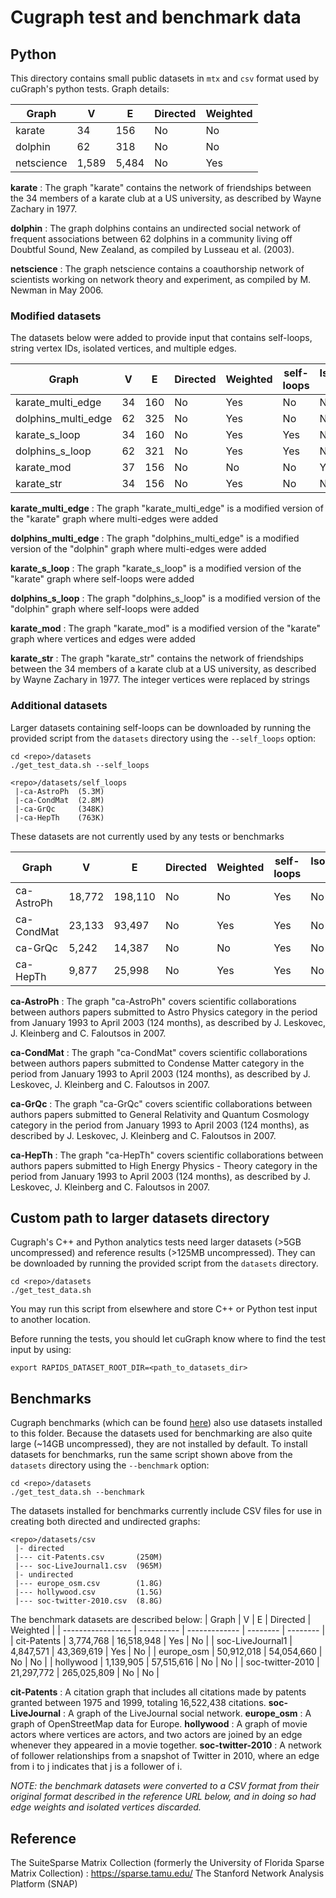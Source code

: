# Cugraph test and benchmark data

## Python

This directory contains small public datasets in `mtx` and `csv` format used by cuGraph's python tests. Graph details:

| Graph         | V     | E     | Directed | Weighted |
| ------------- | ----- | ----- | -------- | -------- |
| karate        | 34    | 156   | No       | No       |
| dolphin       | 62    | 318   | No       | No       |
| netscience    | 1,589 | 5,484 | No       | Yes      |

**karate** : The graph "karate" contains the network of friendships between the 34 members of a karate club at a US university, as described by Wayne Zachary in 1977.

**dolphin** : The graph dolphins contains an undirected social network of frequent associations between 62 dolphins in a community living off Doubtful Sound, New Zealand, as compiled by Lusseau et al. (2003).

**netscience** : The graph netscience contains a coauthorship network of scientists working on network theory and experiment, as compiled by M. Newman in May 2006.



### Modified datasets 

The datasets below were added to provide input that contains self-loops, string vertex IDs, isolated vertices, and multiple edges.

| Graph               | V       | E          | Directed | Weighted  | self-loops | Isolated V | String V IDs | Multi-edges | 
| ------------------- | ------- | ---------- | -------- | --------- | ---------- | ---------- | ------------ | ----------- |
| karate_multi_edge   | 34      | 160        | No       | Yes       | No         | No         | No           | Yes         |
| dolphins_multi_edge | 62      | 325        | No       | Yes       | No         | No         | No           | Yes         |
| karate_s_loop       | 34      | 160        | No       | Yes       | Yes        | No         | No           | No          |
| dolphins_s_loop     | 62      | 321        | No       | Yes       | Yes        | No         | No           | No          |
| karate_mod          | 37      | 156        | No       | No        | No         | Yes        | No           | No          |
| karate_str          | 34      | 156        | No       | Yes       | No         | No         | Yes          | No          |

**karate_multi_edge** : The graph "karate_multi_edge" is a modified version of the  "karate" graph where multi-edges were added

**dolphins_multi_edge** : The graph "dolphins_multi_edge" is a modified version of the  "dolphin" graph where multi-edges were added

**karate_s_loop** : The graph "karate_s_loop" is a modified version of the  "karate" graph where self-loops were added

**dolphins_s_loop** : The graph "dolphins_s_loop" is a modified version of the  "dolphin" graph where self-loops were added

**karate_mod** : The graph "karate_mod" is a modified version of the  "karate" graph where vertices and edges were added

**karate_str** : The graph "karate_str" contains the network of friendships between the 34 members of a karate club at a US university, as described by Wayne Zachary in 1977. The integer vertices were replaced by strings


### Additional datasets

Larger datasets containing self-loops can be downloaded by running the provided script from the `datasets` directory using the `--self_loops` 
option: 
```
cd <repo>/datasets
./get_test_data.sh --self_loops
```
```
<repo>/datasets/self_loops
 |-ca-AstroPh  (5.3M) 
 |-ca-CondMat  (2.8M)
 |-ca-GrQc     (348K)
 |-ca-HepTh    (763K)
```
These datasets are not currently used by any tests or benchmarks

| Graph         | V       | E          | Directed | Weighted | self-loops | Isolated V | String V IDs | Multi-edges |  
| ------------- | ------- | --------   | -------- | -------- | ---------- | ---------- | ------------ | ----------- |
| ca-AstroPh    | 18,772  | 198,110    | No       | No       | Yes        | No         | No           | No          |
| ca-CondMat    | 23,133  | 93,497     | No       | Yes      | Yes        | No         | No           | No          |
| ca-GrQc       | 5,242   | 14,387     | No       | No       | Yes        | No         | No           | No          |
| ca-HepTh      | 9,877   | 25,998     | No       | Yes      | Yes        | No         | No           | No          |

**ca-AstroPh** : The graph "ca-AstroPh" covers scientific collaborations between authors papers submitted to Astro Physics category in the period from January 1993 to April 2003 (124 months), as described by J. Leskovec, J. Kleinberg and C. Faloutsos in 2007.

**ca-CondMat** : The graph "ca-CondMat" covers scientific collaborations between authors papers submitted to Condense Matter category in the period from January 1993 to April 2003 (124 months), as described by J. Leskovec, J. Kleinberg and C. Faloutsos in 2007.

**ca-GrQc** : The graph "ca-GrQc" covers scientific collaborations between authors papers submitted to General Relativity and Quantum Cosmology category in the period from January 1993 to April 2003 (124 months), as described by J. Leskovec, J. Kleinberg and C. Faloutsos in 2007.

**ca-HepTh** : The graph "ca-HepTh" covers scientific collaborations between authors papers submitted to High Energy Physics - Theory category in the period from January 1993 to April 2003 (124 months), as described by J. Leskovec, J. Kleinberg and C. Faloutsos in 2007.


## Custom path to larger datasets directory  

Cugraph's C++ and Python analytics tests need larger datasets (>5GB uncompressed) and reference results (>125MB uncompressed). They can be downloaded by running the provided script from the `datasets` directory.
```
cd <repo>/datasets
./get_test_data.sh
```
You may run this script from elsewhere and store C++ or Python test input to another location.

Before running the tests, you should let cuGraph know where to find the test input by using:
```
export RAPIDS_DATASET_ROOT_DIR=<path_to_datasets_dir>
```


## Benchmarks

Cugraph benchmarks (which can be found [here](../benchmarks)) also use datasets installed to this folder. Because the datasets used for benchmarking are also quite large (~14GB uncompressed), they are not installed by default. To install datasets for benchmarks, run the same script shown above from the `datasets` directory using the `--benchmark` option:
```
cd <repo>/datasets
./get_test_data.sh --benchmark
```
The datasets installed for benchmarks currently include CSV files for use in creating both directed and undirected graphs:
```
<repo>/datasets/csv
 |- directed
 |--- cit-Patents.csv       (250M)
 |--- soc-LiveJournal1.csv  (965M)
 |- undirected
 |--- europe_osm.csv        (1.8G)
 |--- hollywood.csv         (1.5G)
 |--- soc-twitter-2010.csv  (8.8G)
```
The benchmark datasets are described below:
| Graph             | V          | E             | Directed | Weighted |
| ----------------- | ---------- | ------------- | -------- | -------- |
| cit-Patents       |  3,774,768 |    16,518,948 | Yes      | No       |
| soc-LiveJournal1  |  4,847,571 |    43,369,619 | Yes      | No       |
| europe_osm        | 50,912,018 |    54,054,660 | No       | No       |
| hollywood         |  1,139,905 |    57,515,616 | No       | No       |
| soc-twitter-2010  | 21,297,772 |   265,025,809 | No       | No       |

**cit-Patents** : A citation graph that includes all citations made by patents granted between 1975 and 1999, totaling 16,522,438 citations.
**soc-LiveJournal** : A graph of the LiveJournal social network.
**europe_osm** : A graph of OpenStreetMap data for Europe.
**hollywood** : A graph of movie actors where vertices are actors, and two actors are joined by an edge whenever they appeared in a movie together.
**soc-twitter-2010** : A network of follower relationships from a snapshot of Twitter in 2010, where an edge from i to j indicates that j is a follower of i.

_NOTE: the benchmark datasets were converted to a CSV format from their original format described in the reference URL below, and in doing so had edge weights and isolated vertices discarded._

## Reference
The SuiteSparse Matrix Collection (formerly the University of Florida Sparse Matrix Collection) : https://sparse.tamu.edu/
The Stanford Network Analysis Platform (SNAP) 
